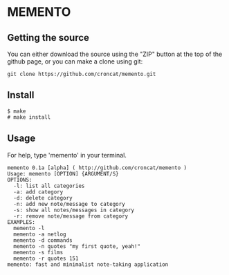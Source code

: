 MEMENTO
=======

## Getting the source

You can either download the source using the "ZIP" button at the top
of the github page, or you can make a clone using git:

```
git clone https://github.com/croncat/memento.git
```


## Install

```
$ make
# make install
```


## Usage

For help, type 'memento' in your terminal.

```
memento 0.1a [alpha] ( http://github.com/croncat/memento )
Usage: memento [OPTION] {ARGUMENT/S}
OPTIONS:
  -l: list all categories
  -a: add category
  -d: delete category
  -n: add new note/message to category
  -s: show all notes/messages in category
  -r: remove note/message from category
EXAMPLES:
  memento -l
  memento -a netlog
  memento -d commands
  memento -n quotes "my first quote, yeah!"
  memento -s films
  memento -r quotes 151
memento: fast and minimalist note-taking application
```

